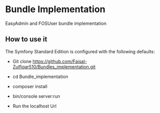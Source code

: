 Bundle Implementation
========================

EasyAdmin and FOSUser bundle implementation



How to use it
--------------

The Symfony Standard Edition is configured with the following defaults:

  * Git clone https://github.com/Faisal-Zulfiqar510/Bundles_implementation.git

  * cd Bundle_implementation

  * composer install

  * bin/console server:run

  * Run the localhost Url
